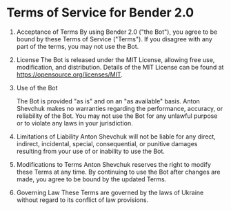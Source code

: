 # Terms of Service for Bender 2.0

1. Acceptance of Terms
   By using Bender 2.0 ("the Bot"), you agree to be bound by these Terms of Service ("Terms"). If you disagree with any
   part of the terms, you may not use the Bot.

2. License
   The Bot is released under the MIT License, allowing free use, modification, and distribution. Details of the MIT
   License can be found at https://opensource.org/licenses/MIT.

3. Use of the Bot

   The Bot is provided "as is" and on an "as available" basis.
   Anton Shevchuk makes no warranties regarding the performance, accuracy, or reliability of the Bot.
   You may not use the Bot for any unlawful purpose or to violate any laws in your jurisdiction.

4. Limitations of Liability
   Anton Shevchuk will not be liable for any direct, indirect, incidental, special, consequential, or punitive damages
   resulting from your use of or inability to use the Bot.

5. Modifications to Terms
   Anton Shevchuk reserves the right to modify these Terms at any time. By continuing to use the Bot after changes are
   made, you agree to be bound by the updated Terms.

6. Governing Law
   These Terms are governed by the laws of Ukraine without regard to its conflict of law provisions.

